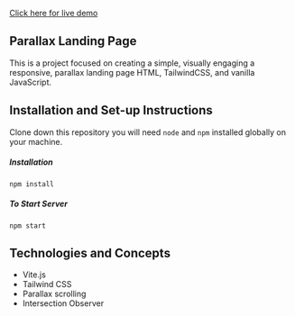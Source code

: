 <p>
  <a target="_blank" rel="noopener noreferrer" href="https://shiny-sorbet-049c46.netlify.app//">Click here for live demo</a>
</p>                                                                                              
 <h2>Parallax Landing Page</h2>
 <p> This is a project focused on creating a simple, visually engaging a responsive, parallax landing page HTML, TailwindCSS, and vanilla JavaScript.</p>
 <h2> Installation and Set-up Instructions</h2>
 <p>Clone down this repository you will need <code>node</code> and <code>npm</code> installed globally on your machine.</p>
 <h5>Installation</h5>
 <p><code>npm install</code></p>
 <h5>To Start Server</h5>
 <p><code>npm start</code></p>
 <h2> Technologies and Concepts</h2>
 <ul>
  <li>Vite.js</li>
  <li>Tailwind CSS</li>
  <li>Parallax scrolling</li>
  <li>Intersection Observer</li>
  </ul>
